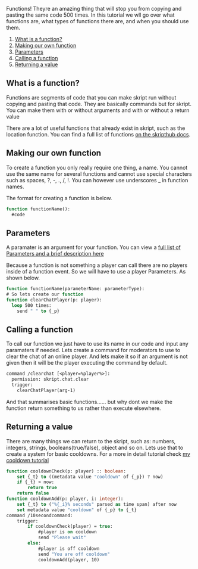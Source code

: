 Functions! Theyre an amazing thing that will stop you from copying and pasting the same code 500 times.
In this tutorial we wll go over what functions are, what types of functions there are, and when you should use them.

1) [What is a function?](#What-is-a-function?)
2) [Making our own function](#Making-our-own-function)
3) [Parameters](#Parameters)
4) [Calling a function](#Calling-a-function)
5) [Returning a value](#Returning-a-value)

## What is a function?
Functions are segments of code that you can make skript run without copying and pasting that code.
They are basically commands but for skript.
You can make them with or without arguments and with or without a return value

There are a lot of useful functions that already exist in skript, such as the location function.
You can find a full list of functions [on the skripthub docs](https://skripthub.net/docs/).

## Making our own function
To create a function you only really require one thing, a name. 
You cannot use the same name for several functions and cannot use special characters such as spaces, ?, -, ., /, !.
You can however use underscores _ in function names.

The format for creating a function is below.
```vb
function functionName():
  #code
  ```
## Parameters
A paramater is an argument for your function.
You can view a [full list of Parameters and a brief description here](https://dev.bukkit.org/projects/skript/pages/custom-commands#title-3)
  
Because a function is not something a player can call there are no players inside of a function event. 
So we will have to use a player Parameters.
As shown below.
```vb
function functionName(parameterName: parameterType):
# So lets create our function
function clearChatPlayer(p: player):
  loop 500 times:
    send " " to {_p}
```
## Calling a function
To call our function we just have to use its name in our code and input any paramaters if needed.
Lets create a command for moderators to use to clear the chat of an online player.
And lets make it so if an argument is not given then it will be the player executing the command by default.
```vb
command /clearchat [<player=%player%>]:
  permission: skript.chat.clear
  trigger:
    clearChatPlayer(arg-1)
```
And that summarises basic functions...... but why dont we make the function return something to us rather than execute elsewhere.

## Returning a value
There are many things we can return to the skript, such as: numbers, integers, strings, booleans(true/false), object and so on.
Lets use that to create a system for basic cooldowns. 
For a more in detail tutorial check [my cooldown tutorial](https://github.com/Simpleton6969/Skripts/blob/main/Cooldown.md)
```vb
function cooldownCheck(p: player) :: boolean:
    set {_t} to ((metadata value "cooldown" of {_p}) ? now)
    if {_t} > now:
        return true
    return false
function cooldownAdd(p: player, i: integer):
    set {_t} to ("%{_i}% seconds" parsed as time span) after now
    set metadata value "cooldown" of {_p} to {_t}
command /10secondcommand:
    trigger:
        if cooldownCheck(player) = true:
            #player is on cooldown
            send "Please wait"
        else:
            #player is off cooldown
            send "You are off cooldown"
            cooldownAdd(player, 10)
```
